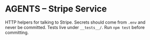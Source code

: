 # AGENTS – Stripe Service

HTTP helpers for talking to Stripe. Secrets should come from `.env` and never be committed. Tests live under `__tests__/`. Run `npm test` before committing.
